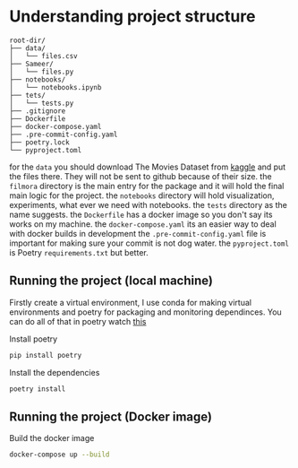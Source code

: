 # Understanding project structure

```
root-dir/
├── data/
│   └── files.csv
├── Sameer/
│   └── files.py
├── notebooks/
│   └── notebooks.ipynb
├── tets/
│   └── tests.py
├── .gitignore
├── Dockerfile
├── docker-compose.yaml
├── .pre-commit-config.yaml
├── poetry.lock
└── pyproject.toml
```

for the `data` you should download The Movies Dataset from [kaggle](https://www.kaggle.com/datasets/rounakbanik/the-movies-dataset/data?select=movies_metadata.csv) and put the files there.
They will not be sent to github because of their size.
the `filmora` directory is the main entry for the package and it will hold the final main logic for the project.
the `notebooks` directory will hold visualization, experiments, what ever we need with notebooks.
the `tests` directory as the name suggests.
the `Dockerfile` has a docker image so you don't say its works on my machine.
the `docker-compose.yaml` its an easier way to deal with docker builds in development
the `.pre-commit-config.yaml` file is important for making sure your commit is not dog water.
the `pyproject.toml` is Poetry `requirements.txt` but better.

## Running the project (local machine)

Firstly create a virtual environment, I use conda for making virtual environments and poetry for packaging and monitoring dependinces. You can do all of that in poetry watch [this](https://www.youtube.com/watch?v=0f3moPe_bhk)

Install poetry

```bash
pip install poetry
```

Install the dependencies

```bash
poetry install
```

## Running the project (Docker image)
Build the docker image

```bash
docker-compose up --build
```
